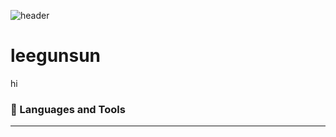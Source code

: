 ![header](https://capsule-render.vercel.app/api?type=waving&color=0:fad0c4,100:ffd1ff&text=Welcome!&height=330)
# leegunsun

hi
### 🤿 Languages and Tools
***
